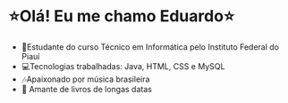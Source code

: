 # ⭐Olá! Eu me chamo Eduardo⭐
- 📓Estudante do curso Técnico em Informática pelo Instituto Federal do Piauí
- 💻Tecnologias trabalhadas: Java, HTML, CSS e MySQL
- 🎶Apaixonado por música brasileira
- 📖 Amante de livros de longas datas
